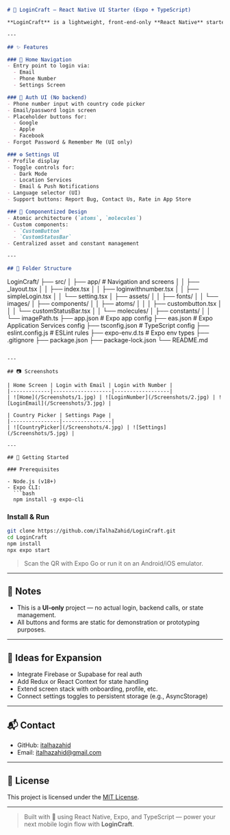 ```markdown
# 🔐 LoginCraft – React Native UI Starter (Expo + TypeScript)

**LoginCraft** is a lightweight, front-end-only **React Native** starter app built with **Expo** and **TypeScript**, designed to showcase clean and customizable authentication and settings screens. It’s ideal for UI prototyping, developer onboarding flows, or as a base to plug in your own backend (Firebase, Supabase, etc.).

---

## ✨ Features

### 🚀 Home Navigation
- Entry point to login via:
  - Email
  - Phone Number
  - Settings Screen

### 🔐 Auth UI (No backend)
- Phone number input with country code picker
- Email/password login screen
- Placeholder buttons for:
  - Google
  - Apple
  - Facebook
- Forgot Password & Remember Me (UI only)

### ⚙️ Settings UI
- Profile display
- Toggle controls for:
  - Dark Mode
  - Location Services
  - Email & Push Notifications
- Language selector (UI)
- Support buttons: Report Bug, Contact Us, Rate in App Store

### 🧱 Componentized Design
- Atomic architecture (`atoms`, `molecules`)
- Custom components:  
  - `CustomButton`
  - `CustomStatusBar`
- Centralized asset and constant management

---

## 📁 Folder Structure

```

LoginCraft/
├── src/
│   ├── app/                    # Navigation and screens
│   │   ├── \_layout.tsx
│   │   ├── index.tsx
│   │   ├── loginwithnumber.tsx
│   │   ├── simpleLogin.tsx
│   │   └── setting.tsx
│   ├── assets/
│   │   ├── fonts/
│   │   └── images/
│   ├── components/
│   │   ├── atoms/
│   │   │   ├── custombutton.tsx
│   │   │   └── customStatusBar.tsx
│   │   └── molecules/
│   ├── constants/
│   │   └── imagePath.ts
├── app.json                   # Expo app config
├── eas.json                   # Expo Application Services config
├── tsconfig.json              # TypeScript config
├── eslint.config.js           # ESLint rules
├── expo-env.d.ts              # Expo env types
├── .gitignore
├── package.json
├── package-lock.json
└── README.md

````

---

## 📷 Screenshots

| Home Screen | Login with Email | Login with Number |
|-------------|-------------------|------------------|
| ![Home](/Screenshots/1.jpg) | ![LoginNumber](/Screenshots/2.jpg) | ![LoginEmail](/Screenshots/3.jpg) |

| Country Picker | Settings Page |
|----------------|----------------|
| ![CountryPicker](/Screenshots/4.jpg) | ![Settings](/Screenshots/5.jpg) |

---

## 🚀 Getting Started

### Prerequisites

- Node.js (v18+)
- Expo CLI:
  ```bash
  npm install -g expo-cli
````

### Install & Run

```bash
git clone https://github.com/iTalhaZahid/LoginCraft.git
cd LoginCraft
npm install
npx expo start
```

> Scan the QR with Expo Go or run it on an Android/iOS emulator.

---

## 📌 Notes

* This is a **UI-only** project — no actual login, backend calls, or state management.
* All buttons and forms are static for demonstration or prototyping purposes.

---

## 🧩 Ideas for Expansion

* Integrate Firebase or Supabase for real auth
* Add Redux or React Context for state handling
* Extend screen stack with onboarding, profile, etc.
* Connect settings toggles to persistent storage (e.g., AsyncStorage)

---

## 📬 Contact

* GitHub: [italhazahid](https://github.com/italhazahid)
* Email: [italhazahid@gmail.com](mailto:italhazahid@gmail.com)

---

## 📝 License

This project is licensed under the [MIT License](LICENSE).

---

> Built with 💙 using React Native, Expo, and TypeScript — power your next mobile login flow with **LoginCraft**.

```

